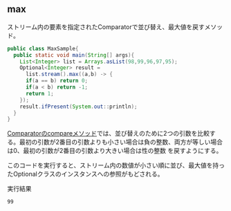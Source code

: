 ## max

ストリーム内の要素を指定されたComparatorで並び替え、最大値を戻すメソッド。

```Java
public class MaxSample{
  public static void main(String[] args){
    List<Integer> list = Arrays.asList(98,99,96,97,95);
    Optional<Integer> result = 
      list.stream().max((a,b) -> {
      if(a == b) return 0;
      if(a < b) return -1;
      return 1;
    });
    result.ifPresent(System.out::println);
  }
}
```

[Comparatorのcompareメソッド](../Comparator/compare.md)では、並び替えのために2つの引数を比較する。最初の引数が2番目の引数よりも小さい場合は負の整数、両方が等しい場合は0、最初の引数が2番目の引数より大きい場合は性の整数
を戻すようにする。

このコードを実行すると、ストリーム内の数値が小さい順に並び、最大値を持ったOptionalクラスのインスタンスへの参照がもどされる。

実行結果

```console
99
```

